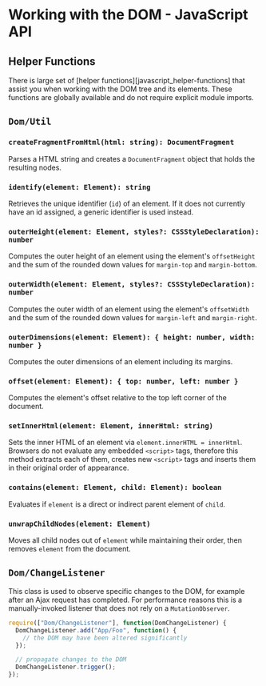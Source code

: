 # Working with the DOM - JavaScript API

## Helper Functions

There is large set of [helper functions][javascript_helper-functions] that assist
you when working with the DOM tree and its elements. These functions are globally
available and do not require explicit module imports.

## `Dom/Util`

### `createFragmentFromHtml(html: string): DocumentFragment`

Parses a HTML string and creates a `DocumentFragment` object that holds the
resulting nodes.

### `identify(element: Element): string`

Retrieves the unique identifier (`id`) of an element. If it does not currently
have an id assigned, a generic identifier is used instead.

### `outerHeight(element: Element, styles?: CSSStyleDeclaration): number`

Computes the outer height of an element using the element's `offsetHeight` and
the sum of the rounded down values for `margin-top` and `margin-bottom`.

### `outerWidth(element: Element, styles?: CSSStyleDeclaration): number`

Computes the outer width of an element using the element's `offsetWidth` and
the sum of the rounded down values for `margin-left` and `margin-right`.

### `outerDimensions(element: Element): { height: number, width: number }`

Computes the outer dimensions of an element including its margins.

### `offset(element: Element): { top: number, left: number }`

Computes the element's offset relative to the top left corner of the document.

### `setInnerHtml(element: Element, innerHtml: string)`

Sets the inner HTML of an element via `element.innerHTML = innerHtml`. Browsers
do not evaluate any embedded `<script>` tags, therefore this method extracts each
of them, creates new `<script>` tags and inserts them in their original order of
appearance.

### `contains(element: Element, child: Element): boolean`

Evaluates if `element` is a direct or indirect parent element of `child`.

### `unwrapChildNodes(element: Element)`

Moves all child nodes out of `element` while maintaining their order, then removes
`element` from the document.

## `Dom/ChangeListener`

This class is used to observe specific changes to the DOM, for example after an
Ajax request has completed. For performance reasons this is a manually-invoked
listener that does not rely on a `MutationObserver`.

```js
require(["Dom/ChangeListener"], function(DomChangeListener) {
  DomChangeListener.add("App/Foo", function() {
    // the DOM may have been altered significantly
  });

  // propagate changes to the DOM
  DomChangeListener.trigger();
});
```
